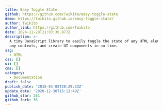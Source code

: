 ```yaml
---
title: Easy Toggle State
github: https://github.com/Twikito/easy-toggle-state
demo: https://twikito.github.io/easy-toggle-state/
author: Twikito
author_link: https://github.com/Twikito
date: 2024-11-28T21:03:30.877Z
description: >-
  A tiny JavaScript library to easily toggle the state of any HTML element in
  any contexts, and create UI components in no time.
ssg:
  - HTML
css: []
ui: []
cms: []
category:
  - Documentation
draft: false
publish_date: '2018-03-08T20:29:33Z'
update_date: '2020-12-30T15:12:49Z'
github_star: 281
github_fork: 36
---
```

